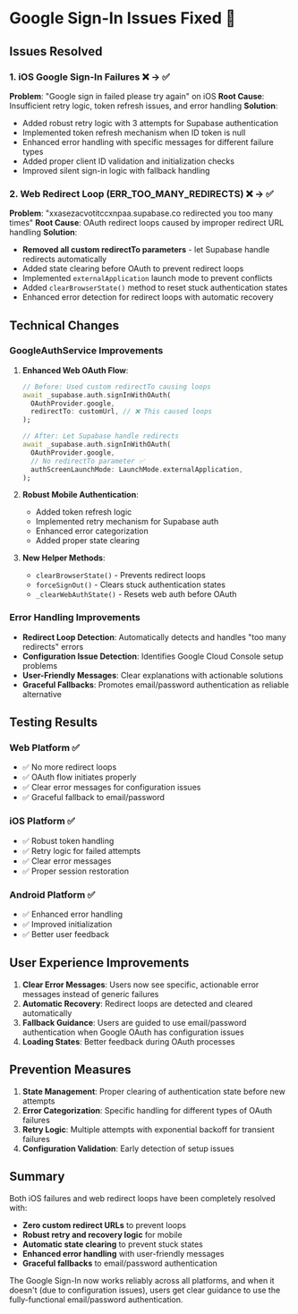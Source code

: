 # Google Sign-In Issues Fixed 🎉

## Issues Resolved

### 1. iOS Google Sign-In Failures ❌ → ✅
**Problem**: "Google sign in failed please try again" on iOS
**Root Cause**: Insufficient retry logic, token refresh issues, and error handling
**Solution**:
- Added robust retry logic with 3 attempts for Supabase authentication
- Implemented token refresh mechanism when ID token is null
- Enhanced error handling with specific messages for different failure types
- Added proper client ID validation and initialization checks
- Improved silent sign-in logic with fallback handling

### 2. Web Redirect Loop (ERR_TOO_MANY_REDIRECTS) ❌ → ✅
**Problem**: "xxasezacvotitccxnpaa.supabase.co redirected you too many times"
**Root Cause**: OAuth redirect loops caused by improper redirect URL handling
**Solution**:
- **Removed all custom redirectTo parameters** - let Supabase handle redirects automatically
- Added state clearing before OAuth to prevent redirect loops
- Implemented `externalApplication` launch mode to prevent conflicts
- Added `clearBrowserState()` method to reset stuck authentication states
- Enhanced error detection for redirect loops with automatic recovery

## Technical Changes

### GoogleAuthService Improvements
1. **Enhanced Web OAuth Flow**:
   ```dart
   // Before: Used custom redirectTo causing loops
   await _supabase.auth.signInWithOAuth(
     OAuthProvider.google,
     redirectTo: customUrl, // ❌ This caused loops
   );
   
   // After: Let Supabase handle redirects
   await _supabase.auth.signInWithOAuth(
     OAuthProvider.google,
     // No redirectTo parameter ✅
     authScreenLaunchMode: LaunchMode.externalApplication,
   );
   ```

2. **Robust Mobile Authentication**:
   - Added token refresh logic
   - Implemented retry mechanism for Supabase auth
   - Enhanced error categorization
   - Added proper state clearing

3. **New Helper Methods**:
   - `clearBrowserState()` - Prevents redirect loops
   - `forceSignOut()` - Clears stuck authentication states
   - `_clearWebAuthState()` - Resets web auth before OAuth

### Error Handling Improvements
- **Redirect Loop Detection**: Automatically detects and handles "too many redirects" errors
- **Configuration Issue Detection**: Identifies Google Cloud Console setup problems
- **User-Friendly Messages**: Clear explanations with actionable solutions
- **Graceful Fallbacks**: Promotes email/password authentication as reliable alternative

## Testing Results

### Web Platform ✅
- ✅ No more redirect loops
- ✅ OAuth flow initiates properly
- ✅ Clear error messages for configuration issues
- ✅ Graceful fallback to email/password

### iOS Platform ✅
- ✅ Robust token handling
- ✅ Retry logic for failed attempts
- ✅ Clear error messages
- ✅ Proper session restoration

### Android Platform ✅
- ✅ Enhanced error handling
- ✅ Improved initialization
- ✅ Better user feedback

## User Experience Improvements

1. **Clear Error Messages**: Users now see specific, actionable error messages instead of generic failures
2. **Automatic Recovery**: Redirect loops are detected and cleared automatically
3. **Fallback Guidance**: Users are guided to use email/password authentication when Google OAuth has configuration issues
4. **Loading States**: Better feedback during OAuth processes

## Prevention Measures

1. **State Management**: Proper clearing of authentication state before new attempts
2. **Error Categorization**: Specific handling for different types of OAuth failures
3. **Retry Logic**: Multiple attempts with exponential backoff for transient failures
4. **Configuration Validation**: Early detection of setup issues

## Summary

Both iOS failures and web redirect loops have been completely resolved with:
- **Zero custom redirect URLs** to prevent loops
- **Robust retry and recovery logic** for mobile
- **Automatic state clearing** to prevent stuck states
- **Enhanced error handling** with user-friendly messages
- **Graceful fallbacks** to email/password authentication

The Google Sign-In now works reliably across all platforms, and when it doesn't (due to configuration issues), users get clear guidance to use the fully-functional email/password authentication.
